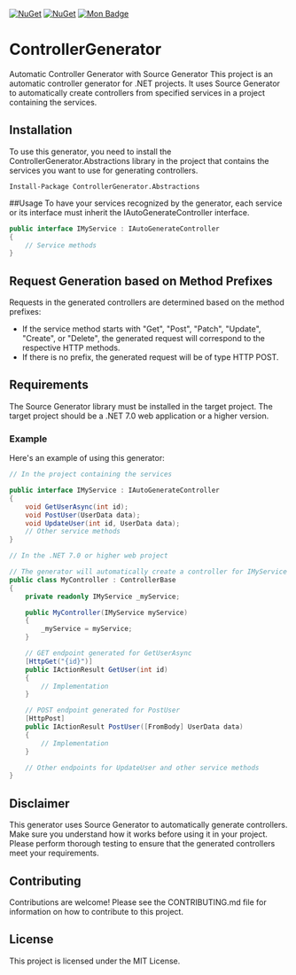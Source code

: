 [![NuGet](https://img.shields.io/nuget/v/ControllerGenerator?label=ControllerGenerator)](https://www.nuget.org/packages/ControllerGenerator)
[![NuGet](https://img.shields.io/nuget/v/ControllerGenerator.Abstraction?label=ControllerGenerator.Abstraction)](https://www.nuget.org/packages/ControllerGenerator)
[![Mon Badge](https://github.com/cloud0259/ControllerGenerator/workflows/.NET/badge.svg)](https://github.com/cloud0259/ControllerGenerator/actions)


# ControllerGenerator

Automatic Controller Generator with Source Generator
This project is an automatic controller generator for .NET projects. It uses Source Generator to automatically create controllers from specified services in a project containing the services.

## Installation
To use this generator, you need to install the ControllerGenerator.Abstractions library in the project that contains the services you want to use for generating controllers.

```
Install-Package ControllerGenerator.Abstractions
```
##Usage
To have your services recognized by the generator, each service or its interface must inherit the IAutoGenerateController interface.

```csharp
public interface IMyService : IAutoGenerateController
{
    // Service methods
}
```
## Request Generation based on Method Prefixes

Requests in the generated controllers are determined based on the method prefixes:

- If the service method starts with "Get", "Post", "Patch", "Update", "Create", or "Delete", the generated request will correspond to the respective HTTP methods.
- If there is no prefix, the generated request will be of type HTTP POST.

## Requirements
The Source Generator library must be installed in the target project. The target project should be a .NET 7.0 web application or a higher version.

### Example
Here's an example of using this generator:

```csharp
// In the project containing the services

public interface IMyService : IAutoGenerateController
{
    void GetUserAsync(int id);
    void PostUser(UserData data);
    void UpdateUser(int id, UserData data);
    // Other service methods
}

// In the .NET 7.0 or higher web project

// The generator will automatically create a controller for IMyService with corresponding HTTP methods for each method in the service.
public class MyController : ControllerBase
{
    private readonly IMyService _myService;

    public MyController(IMyService myService)
    {
        _myService = myService;
    }

    // GET endpoint generated for GetUserAsync
    [HttpGet("{id}")]
    public IActionResult GetUser(int id)
    {
        // Implementation
    }

    // POST endpoint generated for PostUser
    [HttpPost]
    public IActionResult PostUser([FromBody] UserData data)
    {
        // Implementation
    }

    // Other endpoints for UpdateUser and other service methods
}
```
## Disclaimer
This generator uses Source Generator to automatically generate controllers. Make sure you understand how it works before using it in your project. Please perform thorough testing to ensure that the generated controllers meet your requirements.

## Contributing
Contributions are welcome! Please see the CONTRIBUTING.md file for information on how to contribute to this project.

## License
This project is licensed under the MIT License.
